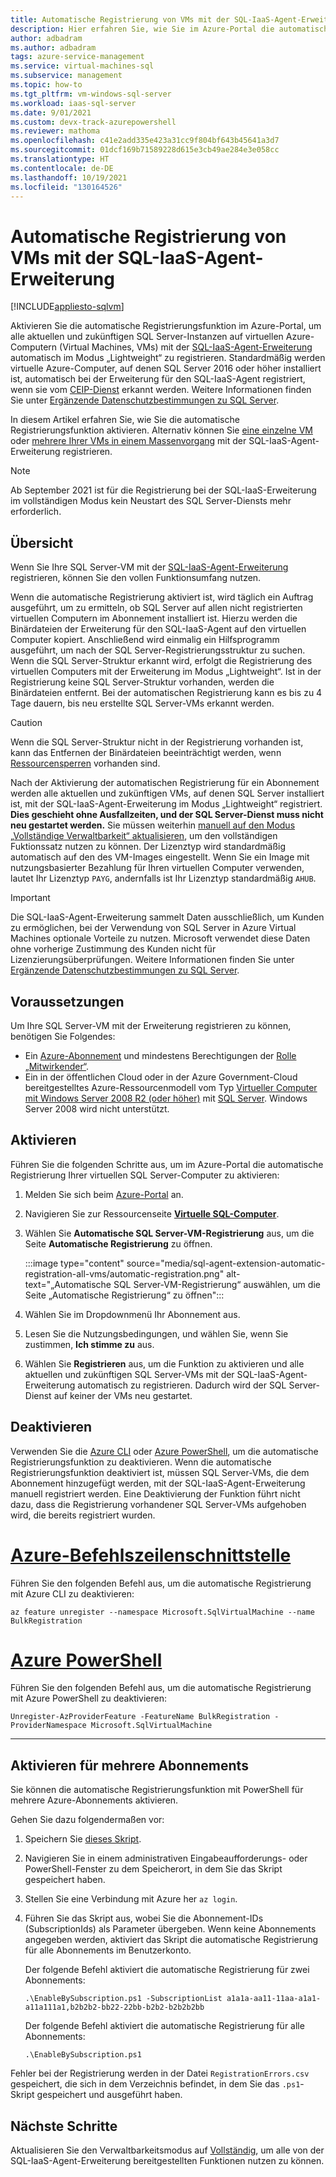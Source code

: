 ```yaml
---
title: Automatische Registrierung von VMs mit der SQL-IaaS-Agent-Erweiterung
description: Hier erfahren Sie, wie Sie im Azure-Portal die automatische Registrierungsfunktion aktivieren, um alle bisherigen und zukünftigen SQL Server-VMs mit der SQL-IaaS-Agent-Erweiterung zu registrieren.
author: adbadram
ms.author: adbadram
tags: azure-service-management
ms.service: virtual-machines-sql
ms.subservice: management
ms.topic: how-to
ms.tgt_pltfrm: vm-windows-sql-server
ms.workload: iaas-sql-server
ms.date: 9/01/2021
ms.custom: devx-track-azurepowershell
ms.reviewer: mathoma
ms.openlocfilehash: c41e2add335e423a31cc9f804bf643b45641a3d7
ms.sourcegitcommit: 01dcf169b71589228d615e3cb49ae284e3e058cc
ms.translationtype: HT
ms.contentlocale: de-DE
ms.lasthandoff: 10/19/2021
ms.locfileid: "130164526"
---
```

# <a name="automatic-registration-with-sql-iaas-agent-extension"></a>Automatische Registrierung von VMs mit der SQL-IaaS-Agent-Erweiterung
[!INCLUDE[appliesto-sqlvm](../../includes/appliesto-sqlvm.md)]

Aktivieren Sie die automatische Registrierungsfunktion im Azure-Portal, um alle aktuellen und zukünftigen SQL Server-Instanzen auf virtuellen Azure-Computern (Virtual Machines, VMs) mit der [SQL-IaaS-Agent-Erweiterung](sql-server-iaas-agent-extension-automate-management.md) automatisch im Modus „Lightweight“ zu registrieren. Standardmäßig werden virtuelle Azure-Computer, auf denen SQL Server 2016 oder höher installiert ist, automatisch bei der Erweiterung für den SQL-IaaS-Agent registriert, wenn sie vom [CEIP-Dienst](/sql/sql-server/usage-and-diagnostic-data-configuration-for-sql-server) erkannt werden. Weitere Informationen finden Sie unter [Ergänzende Datenschutzbestimmungen zu SQL Server](/sql/sql-server/sql-server-privacy#non-personal-data).

In diesem Artikel erfahren Sie, wie Sie die automatische Registrierungsfunktion aktivieren. Alternativ können Sie [eine einzelne VM](sql-agent-extension-manually-register-single-vm.md) oder [mehrere Ihrer VMs in einem Massenvorgang](sql-agent-extension-manually-register-vms-bulk.md) mit der SQL-IaaS-Agent-Erweiterung registrieren. 

> [!NOTE]
> Ab September 2021 ist für die Registrierung bei der SQL-IaaS-Erweiterung im vollständigen Modus kein Neustart des SQL Server-Diensts mehr erforderlich. 

## <a name="overview"></a>Übersicht

Wenn Sie Ihre SQL Server-VM mit der [SQL-IaaS-Agent-Erweiterung](sql-server-iaas-agent-extension-automate-management.md) registrieren, können Sie den vollen Funktionsumfang nutzen. 

Wenn die automatische Registrierung aktiviert ist, wird täglich ein Auftrag ausgeführt, um zu ermitteln, ob SQL Server auf allen nicht registrierten virtuellen Computern im Abonnement installiert ist. Hierzu werden die Binärdateien der Erweiterung für den SQL-IaaS-Agent auf den virtuellen Computer kopiert. Anschließend wird einmalig ein Hilfsprogramm ausgeführt, um nach der SQL Server-Registrierungsstruktur zu suchen. Wenn die SQL Server-Struktur erkannt wird, erfolgt die Registrierung des virtuellen Computers mit der Erweiterung im Modus „Lightweight“. Ist in der Registrierung keine SQL Server-Struktur vorhanden, werden die Binärdateien entfernt. Bei der automatischen Registrierung kann es bis zu 4 Tage dauern, bis neu erstellte SQL Server-VMs erkannt werden.

> [!CAUTION]
> Wenn die SQL Server-Struktur nicht in der Registrierung vorhanden ist, kann das Entfernen der Binärdateien beeinträchtigt werden, wenn [Ressourcensperren](/azure/governance/blueprints/concepts/resource-locking#locking-modes-and-states) vorhanden sind. 


Nach der Aktivierung der automatischen Registrierung für ein Abonnement werden alle aktuellen und zukünftigen VMs, auf denen SQL Server installiert ist, mit der SQL-IaaS-Agent-Erweiterung im Modus „Lightweight“ registriert. **Dies geschieht ohne Ausfallzeiten, und der SQL Server-Dienst muss nicht neu gestartet werden.** Sie müssen weiterhin [manuell auf den Modus „Vollständige Verwaltbarkeit“ aktualisieren](sql-agent-extension-manually-register-single-vm.md#upgrade-to-full), um den vollständigen Fuktionssatz nutzen zu können. Der Lizenztyp wird standardmäßig automatisch auf den des VM-Images eingestellt. Wenn Sie ein Image mit nutzungsbasierter Bezahlung für Ihren virtuellen Computer verwenden, lautet Ihr Lizenztyp `PAYG`, andernfalls ist Ihr Lizenztyp standardmäßig `AHUB`. 

> [!IMPORTANT]
> Die SQL-IaaS-Agent-Erweiterung sammelt Daten ausschließlich, um Kunden zu ermöglichen, bei der Verwendung von SQL Server in Azure Virtual Machines optionale Vorteile zu nutzen. Microsoft verwendet diese Daten ohne vorherige Zustimmung des Kunden nicht für Lizenzierungsüberprüfungen. Weitere Informationen finden Sie unter [Ergänzende Datenschutzbestimmungen zu SQL Server](/sql/sql-server/sql-server-privacy#non-personal-data).

## <a name="prerequisites"></a>Voraussetzungen

Um Ihre SQL Server-VM mit der Erweiterung registrieren zu können, benötigen Sie Folgendes: 

- Ein [Azure-Abonnement](https://azure.microsoft.com/free/) und mindestens Berechtigungen der [Rolle „Mitwirkender“](../../../role-based-access-control/built-in-roles.md#all).
- Ein in der öffentlichen Cloud oder in der Azure Government-Cloud bereitgestelltes Azure-Ressourcenmodell vom Typ [Virtueller Computer mit Windows Server 2008 R2 (oder höher)](../../../virtual-machines/windows/quick-create-portal.md) mit [SQL Server](https://www.microsoft.com/sql-server/sql-server-downloads). Windows Server 2008 wird nicht unterstützt. 


## <a name="enable"></a>Aktivieren

Führen Sie die folgenden Schritte aus, um im Azure-Portal die automatische Registrierung Ihrer virtuellen SQL Server-Computer zu aktivieren:

1. Melden Sie sich beim [Azure-Portal](https://portal.azure.com) an.
1. Navigieren Sie zur Ressourcenseite [**Virtuelle SQL-Computer**](https://ms.portal.azure.com/#blade/HubsExtension/BrowseResource/resourceType/Microsoft.SqlVirtualMachine%2FSqlVirtualMachines). 
1. Wählen Sie **Automatische SQL Server-VM-Registrierung** aus, um die Seite **Automatische Registrierung** zu öffnen. 

   :::image type="content" source="media/sql-agent-extension-automatic-registration-all-vms/automatic-registration.png" alt-text="„Automatische SQL Server-VM-Registrierung“ auswählen, um die Seite „Automatische Registrierung“ zu öffnen":::

1. Wählen Sie im Dropdownmenü Ihr Abonnement aus. 
1. Lesen Sie die Nutzungsbedingungen, und wählen Sie, wenn Sie zustimmen, **Ich stimme zu** aus. 
1. Wählen Sie **Registrieren** aus, um die Funktion zu aktivieren und alle aktuellen und zukünftigen SQL Server-VMs mit der SQL-IaaS-Agent-Erweiterung automatisch zu registrieren. Dadurch wird der SQL Server-Dienst auf keiner der VMs neu gestartet. 

## <a name="disable"></a>Deaktivieren

Verwenden Sie die [Azure CLI](/cli/azure/install-azure-cli) oder [Azure PowerShell](/powershell/azure/install-az-ps), um die automatische Registrierungsfunktion zu deaktivieren. Wenn die automatische Registrierungsfunktion deaktiviert ist, müssen SQL Server-VMs, die dem Abonnement hinzugefügt werden, mit der SQL-IaaS-Agent-Erweiterung manuell registriert werden. Eine Deaktivierung der Funktion führt nicht dazu, dass die Registrierung vorhandener SQL Server-VMs aufgehoben wird, die bereits registriert wurden.



# <a name="azure-cli"></a>[Azure-Befehlszeilenschnittstelle](#tab/azure-cli)

Führen Sie den folgenden Befehl aus, um die automatische Registrierung mit Azure CLI zu deaktivieren: 

```azurecli-interactive
az feature unregister --namespace Microsoft.SqlVirtualMachine --name BulkRegistration
```

# <a name="azure-powershell"></a>[Azure PowerShell](#tab/azure-powershell)

Führen Sie den folgenden Befehl aus, um die automatische Registrierung mit Azure PowerShell zu deaktivieren: 

```powershell-interactive
Unregister-AzProviderFeature -FeatureName BulkRegistration -ProviderNamespace Microsoft.SqlVirtualMachine
```

---

## <a name="enable-for-multiple-subscriptions"></a>Aktivieren für mehrere Abonnements

Sie können die automatische Registrierungsfunktion mit PowerShell für mehrere Azure-Abonnements aktivieren. 

Gehen Sie dazu folgendermaßen vor:

1. Speichern Sie [dieses Skript](https://github.com/microsoft/tigertoolbox/blob/master/AzureSQLVM/EnableBySubscription.ps1).
1. Navigieren Sie in einem administrativen Eingabeaufforderungs- oder PowerShell-Fenster zu dem Speicherort, in dem Sie das Skript gespeichert haben. 
1. Stellen Sie eine Verbindung mit Azure her `az login`.
1. Führen Sie das Skript aus, wobei Sie die Abonnement-IDs (SubscriptionIds) als Parameter übergeben. Wenn keine Abonnements angegeben werden, aktiviert das Skript die automatische Registrierung für alle Abonnements im Benutzerkonto.    

   Der folgende Befehl aktiviert die automatische Registrierung für zwei Abonnements: 

   ```console
   .\EnableBySubscription.ps1 -SubscriptionList a1a1a-aa11-11aa-a1a1-a11a111a1,b2b2b2-bb22-22bb-b2b2-b2b2b2bb
   ```
   Der folgende Befehl aktiviert die automatische Registrierung für alle Abonnements: 

   ```console
   .\EnableBySubscription.ps1
   ```

Fehler bei der Registrierung werden in der Datei `RegistrationErrors.csv` gespeichert, die sich in dem Verzeichnis befindet, in dem Sie das `.ps1`-Skript gespeichert und ausgeführt haben. 

## <a name="next-steps"></a>Nächste Schritte

Aktualisieren Sie den Verwaltbarkeitsmodus auf [Vollständig](sql-agent-extension-manually-register-single-vm.md#upgrade-to-full), um alle von der SQL-IaaS-Agent-Erweiterung bereitgestellten Funktionen nutzen zu können. 
